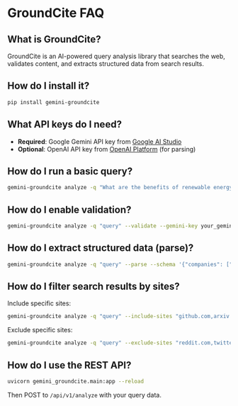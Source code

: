 # GroundCite FAQ

## What is GroundCite?
GroundCite is an AI-powered query analysis library that searches the web, validates content, and extracts structured data from search results.

## How do I install it?
```bash
pip install gemini-groundcite
```

## What API keys do I need?
- **Required**: Google Gemini API key from [Google AI Studio](https://aistudio.google.com/)
- **Optional**: OpenAI API key from [OpenAI Platform](https://platform.openai.com/) (for parsing)

## How do I run a basic query?
```bash
gemini-groundcite analyze -q "What are the benefits of renewable energy?" --gemini-key your_gemini_key
```

## How do I enable validation?
```bash
gemini-groundcite analyze -q "query" --validate --gemini-key your_gemini_key
```

## How do I extract structured data (parse)?
```bash
gemini-groundcite analyze -q "query" --parse --schema '{"companies": ["string"]}' --gemini-key your_gemini_key
```

## How do I filter search results by sites?
Include specific sites:
```bash
gemini-groundcite analyze -q "query" --include-sites "github.com,arxiv.org" --gemini-key your_gemini_key
```

Exclude specific sites:
```bash
gemini-groundcite analyze -q "query" --exclude-sites "reddit.com,twitter.com" --gemini-key your_gemini_key
```

## How do I use the REST API?
```bash
uvicorn gemini_groundcite.main:app --reload
```
Then POST to `/api/v1/analyze` with your query data.


